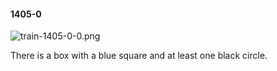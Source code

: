 #### 1405-0
![train-1405-0-0.png](https://github.com/lil-lab/nlvr/raw/master/nlvr/train/images/31/train-1405-0-0.png "train-1405-0-0.png")

There is a box with a blue square and at least one black circle.